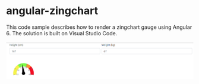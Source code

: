 # angular-zingchart
This code sample describes how to render a zingchart gauge using Angular 6. The solution is built on Visual Studio Code.

![Zing Chart control](https://github.com/hansamaligamage/angular-zingchart/blob/master/Images/zingchart%20control.png?raw=true)

